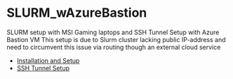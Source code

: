 # SLURM_wAzureBastion
SLURM setup with MSI Gaming laptops and SSH Tunnel Setup with Azure Bastion VM
This setup is due to Slurm cluster lacking public IP-address and need to circumvent this issue via routing though an external cloud service

- [Installation and Setup](https://github.com/VK5959/SLURM_wAzureBastion/wiki/Slurm-Installation-and-Setup)
- [SSH Tunnel Setup]([https://github.com/VK5959/SLURM_wAzureBastion/wiki/SSH-Tunnel-Setup](https://github.com/VK5959/SLURM_wAzureBastion/wiki/SSH-Tunnel-Setup-(Through-Azure-Bastion-VM)))
